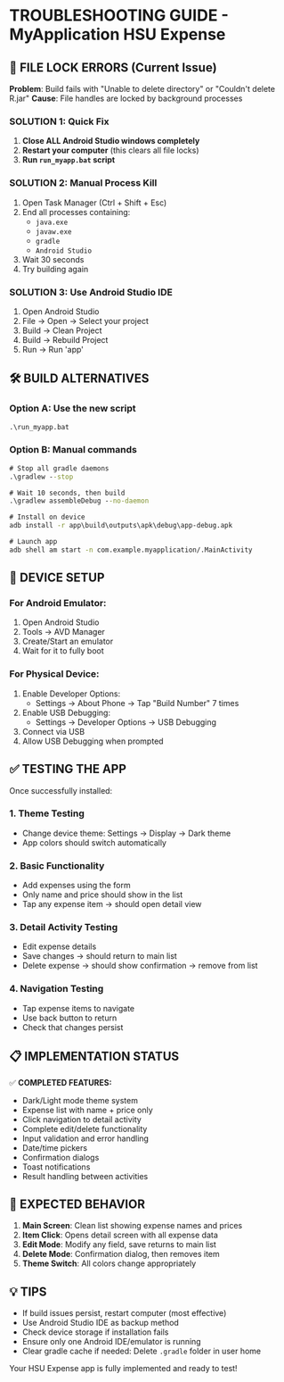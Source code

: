 # TROUBLESHOOTING GUIDE - MyApplication HSU Expense

## 🚨 FILE LOCK ERRORS (Current Issue)

**Problem**: Build fails with "Unable to delete directory" or "Couldn't delete R.jar"
**Cause**: File handles are locked by background processes

### SOLUTION 1: Quick Fix
1. **Close ALL Android Studio windows completely**
2. **Restart your computer** (this clears all file locks)
3. **Run `run_myapp.bat` script**

### SOLUTION 2: Manual Process Kill
1. Open Task Manager (Ctrl + Shift + Esc)
2. End all processes containing:
   - `java.exe`
   - `javaw.exe` 
   - `gradle`
   - `Android Studio`
3. Wait 30 seconds
4. Try building again

### SOLUTION 3: Use Android Studio IDE
1. Open Android Studio
2. File → Open → Select your project
3. Build → Clean Project
4. Build → Rebuild Project  
5. Run → Run 'app'

## 🛠️ BUILD ALTERNATIVES

### Option A: Use the new script
```cmd
.\run_myapp.bat
```

### Option B: Manual commands
```cmd
# Stop all gradle daemons
.\gradlew --stop

# Wait 10 seconds, then build
.\gradlew assembleDebug --no-daemon

# Install on device
adb install -r app\build\outputs\apk\debug\app-debug.apk

# Launch app
adb shell am start -n com.example.myapplication/.MainActivity
```

## 📱 DEVICE SETUP

### For Android Emulator:
1. Open Android Studio
2. Tools → AVD Manager
3. Create/Start an emulator
4. Wait for it to fully boot

### For Physical Device:
1. Enable Developer Options:
   - Settings → About Phone → Tap "Build Number" 7 times
2. Enable USB Debugging:
   - Settings → Developer Options → USB Debugging
3. Connect via USB
4. Allow USB Debugging when prompted

## ✅ TESTING THE APP

Once successfully installed:

### 1. Theme Testing
- Change device theme: Settings → Display → Dark theme
- App colors should switch automatically

### 2. Basic Functionality
- Add expenses using the form
- Only name and price should show in the list
- Tap any expense item → should open detail view

### 3. Detail Activity Testing  
- Edit expense details
- Save changes → should return to main list
- Delete expense → should show confirmation → remove from list

### 4. Navigation Testing
- Tap expense items to navigate
- Use back button to return
- Check that changes persist

## 📋 IMPLEMENTATION STATUS

✅ **COMPLETED FEATURES:**
- Dark/Light mode theme system
- Expense list with name + price only
- Click navigation to detail activity
- Complete edit/delete functionality
- Input validation and error handling
- Date/time pickers
- Confirmation dialogs
- Toast notifications
- Result handling between activities

## 🎯 EXPECTED BEHAVIOR

1. **Main Screen**: Clean list showing expense names and prices
2. **Item Click**: Opens detail screen with all expense data
3. **Edit Mode**: Modify any field, save returns to main list
4. **Delete Mode**: Confirmation dialog, then removes item
5. **Theme Switch**: All colors change appropriately

## 💡 TIPS

- If build issues persist, restart computer (most effective)
- Use Android Studio IDE as backup method
- Check device storage if installation fails  
- Ensure only one Android IDE/emulator is running
- Clear gradle cache if needed: Delete `.gradle` folder in user home

Your HSU Expense app is fully implemented and ready to test!
